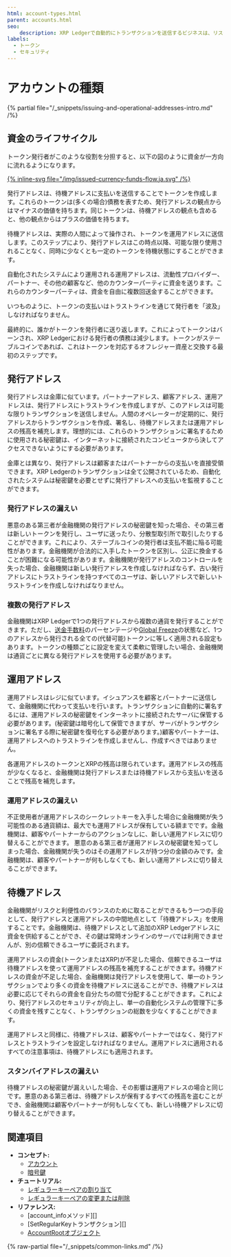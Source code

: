 ```yaml
---
html: account-types.html
parent: accounts.html
seo:
    description: XRP Ledgerで自動的にトランザクションを送信するビジネスは、リスクを最小限に抑えるために目的ごとに別のアドレスを設定することをおすすめします。
labels:
  - トークン
  - セキュリティ
---
```

# アカウントの種類

{% partial file="/_snippets/issuing-and-operational-addresses-intro.md" /%}


## 資金のライフサイクル

トークン発行者がこのような役割を分担すると、以下の図のように資金が一方向に流れるようになります。

[{% inline-svg file="/img/issued-currency-funds-flow.ja.svg" /%}](/img/issued-currency-funds-flow.ja.svg "図: 発行アドレスから待機アドレス、運用アドレス、顧客アドレスおよびパートナーアドレスに移動し、最後に発行アドレスに戻る資金フロー")

発行アドレスは、待機アドレスに支払いを送信することでトークンを作成します。これらのトークンは(多くの場合)債務を表すため、発行アドレスの観点からはマイナスの価値を持ちます。同じトークンは、待機アドレスの観点も含めると、他の観点からはプラスの価値を持ちます。

待機アドレスは、実際の人間によって操作され、トークンを運用アドレスに送信します。このステップにより、発行アドレスはこの時点以降、可能な限り使用されることなく、同時に少なくとも一定のトークンを待機状態にすることができます。

自動化されたシステムにより運用される運用アドレスは、流動性プロバイダー、パートナー、その他の顧客など、他のカウンターパーティに資金を送ります。これらのカウンターパーティは、資金を自由に複数回送金することができます。

いつものように、トークンの支払いはトラストラインを通じて発行者を「波及」しなければなりません。

最終的に、誰かがトークンを発行者に送り返します。これによってトークンはバーンされ、XRP Ledgerにおける発行者の債務は減少します。トークンがステーブルコインであれば、これはトークンを対応するオフレジャー資産と交換する最初のステップです。

## 発行アドレス

発行アドレスは金庫に似ています。パートナーアドレス、顧客アドレス、運用アドレスは、発行アドレスにトラストラインを作成しますが、このアドレスは可能な限りトランザクションを送信しません。人間のオペレーターが定期的に、発行アドレスからトランザクションを作成、署名し、待機アドレスまたは運用アドレスの残高を補充します。理想的には、これらのトランザクションに署名するために使用される秘密鍵は、インターネットに接続されたコンピュータから決してアクセスできないようにする必要があります。

金庫とは異なり、発行アドレスは顧客またはパートナーからの支払いを直接受領できます。XRP Ledgerのトランザクションは全て公開されているため、自動化されたシステムは秘密鍵を必要とせずに発行アドレスへの支払いを監視することができます。

### 発行アドレスの漏えい

悪意のある第三者が金融機関の発行アドレスの秘密鍵を知った場合、その第三者は新しいトークンを発行し、ユーザに送ったり、分散型取引所で取引したりすることができます。これにより、ステーブルコインの発行者は支払不能に陥る可能性があります。金融機関が合法的に入手したトークンを区別し、公正に換金することが困難になる可能性があります。金融機関が発行アドレスのコントロールを失った場合、金融機関は新しい発行アドレスを作成しなければならず、古い発行アドレスにトラストラインを持つすべてのユーザは、新しいアドレスで新しいトラストラインを作成しなければなりません。

### 複数の発行アドレス

金融機関はXRP Ledgerで1つの発行アドレスから複数の通貨を発行することができます。ただし、[送金手数料](../tokens/transfer-fees.md)のパーセンテージや[Global Freeze](../tokens/fungible-tokens/freezes.md)の状態など、1つのアドレスから発行される全ての(代替可能)トークンに等しく適用される設定もあります。トークンの種類ごとに設定を変えて柔軟に管理したい場合、金融機関は通貨ごとに異なる発行アドレスを使用する必要があります。


## 運用アドレス

運用アドレスはレジに似ています。イシュアンスを顧客とパートナーに送信して、金融機関に代わって支払いを行います。トランザクションに自動的に署名するには、運用アドレスの秘密鍵をインターネットに接続されたサーバに保管する必要があります。(秘密鍵は暗号化して保管できますが、サーバがトランザクションに署名する際に秘密鍵を復号化する必要があります。)顧客やパートナーは、運用アドレスへのトラストラインを作成しませんし、作成すべきではありません。

各運用アドレスのトークンとXRPの残高は限られています。運用アドレスの残高が少なくなると、金融機関は発行アドレスまたは待機アドレスから支払いを送ることで残高を補充します。

### 運用アドレスの漏えい

不正使用者が運用アドレスのシークレットキーを入手した場合に金融機関が失う可能性のある通貨額は、最大でも運用アドレスが保有している額までです。金融機関は、顧客やパートナーからのアクションなしに、新しい運用アドレスに切り替えることができます。
悪意のある第三者が運用アドレスの秘密鍵を知ってしまった場合、金融機関が失うのはその運用アドレスが持つ分の金額のみです。金融機関は、顧客やパートナーが何もしなくても、新しい運用アドレスに切り替えることができます。

## 待機アドレス

金融機関がリスクと利便性のバランスのために取ることができるもう一つの手段として、発行アドレスと運用アドレスの中間地点として「待機アドレス」を使用することです。金融機関は、待機アドレスとして追加のXRP Ledgerアドレスに資金を供給することができ、その鍵は常時オンラインのサーバでは利用できませんが、別の信頼できるユーザに委託されます。

運用アドレスの資金(トークンまたはXRP)が不足した場合、信頼できるユーザは待機アドレスを使って運用アドレスの残高を補充することができます。待機アドレスの資金が不足した場合、金融機関は発行アドレスを使用して、単一のトランザクションでより多くの資金を待機アドレスに送ることができ、待機アドレスは必要に応じてそれらの資金を自分たちの間で分配することができます。これにより、発行アドレスのセキュリティが向上し、単一の自動化システムの管理下に多くの資金を残すことなく、トランザクションの総数を少なくすることができます。

運用アドレスと同様に、待機アドレスは、顧客やパートナーではなく、発行アドレスとトラストラインを設定しなければなりません。運用アドレスに適用されるすべての注意事項は、待機アドレスにも適用されます。

### スタンバイアドレスの漏えい

待機アドレスの秘密鍵が漏えいした場合、その影響は運用アドレスの場合と同じです。悪意のある第三者は、待機アドレスが保有するすべての残高を盗むことができ、金融機関は顧客やパートナーが何もしなくても、新しい待機アドレスに切り替えることができます。


## 関連項目

- **コンセプト:**
    - [アカウント](accounts.md)
    - [暗号鍵](cryptographic-keys.md)
- **チュートリアル:**
    - [レギュラーキーペアの割り当て](../../tutorials/manage-account-settings/assign-a-regular-key-pair.md)
    - [レギュラーキーペアの変更または削除](../../tutorials/manage-account-settings/change-or-remove-a-regular-key-pair.md)
- **リファレンス:**
    - [account_infoメソッド][]
    - [SetRegularKeyトランザクション][]
    - [AccountRootオブジェクト](../../references/protocol/ledger-data/ledger-entry-types/accountroot.md)

{% raw-partial file="/_snippets/common-links.md" /%}
